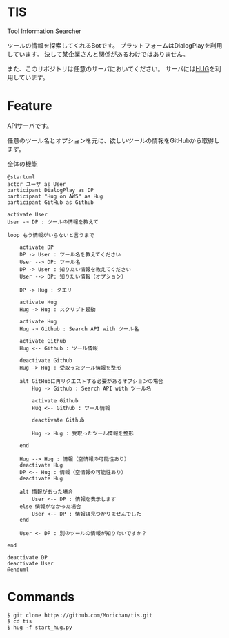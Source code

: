 # TIS

Tool Information Searcher

ツールの情報を探索してくれるBotです。
プラットフォームはDialogPlayを利用しています。
決して某企業さんと関係があるわけではありません。

また、このリポジトリは任意のサーバにおいてください。
サーバには[HUG](https://github.com/timothycrosley/hug)を利用しています。



# Feature

APIサーバです。

任意のツール名とオプションを元に、欲しいツールの情報をGitHubから取得します。

全体の機能

```plantuml:
@startuml
actor ユーザ as User
participant DialogPlay as DP
participant "Hug on AWS" as Hug
participant GitHub as Github

activate User
User -> DP : ツールの情報を教えて

loop もう情報がいらないと言うまで

    activate DP
    DP -> User : ツール名を教えてください
    User --> DP: ツール名
    DP -> User : 知りたい情報を教えてください
    User --> DP: 知りたい情報（オプション）

    DP -> Hug : クエリ

    activate Hug
    Hug -> Hug : スクリプト起動

    activate Hug
    Hug -> Github : Search API with ツール名

    activate Github
    Hug <-- Github : ツール情報

    deactivate Github
    Hug -> Hug : 受取ったツール情報を整形

    alt GitHubに再リクエストする必要があるオプションの場合
        Hug -> Github : Search API with ツール名

        activate Github
        Hug <-- Github : ツール情報

        deactivate Github

        Hug -> Hug : 受取ったツール情報を整形

    end

    Hug --> Hug : 情報（空情報の可能性あり）
    deactivate Hug
    DP <-- Hug : 情報（空情報の可能性あり）
    deactivate Hug

    alt 情報があった場合
        User <-- DP : 情報を表示します
    else 情報がなかった場合
        User <-- DP : 情報は見つかりませんでした
    end

    User <- DP : 別のツールの情報が知りたいですか？

end

deactivate DP
deactivate User
@enduml
```


# Commands

```bash:使い方
$ git clone https://github.com/Morichan/tis.git
$ cd tis
$ hug -f start_hug.py
```

